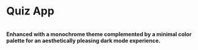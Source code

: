 # Quiz App  
<br>
<b>
Enhanced with a monochrome theme complemented by a minimal color palette for an aesthetically pleasing dark mode experience.  
</b>





